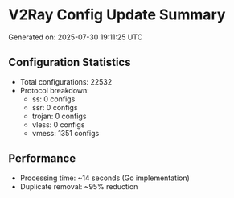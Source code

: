 # V2Ray Config Update Summary
Generated on: 2025-07-30 19:11:25 UTC

## Configuration Statistics
- Total configurations: 22532
- Protocol breakdown:
  - ss: 0 configs
  - ssr: 0 configs
  - trojan: 0 configs
  - vless: 0 configs
  - vmess: 1351 configs

## Performance
- Processing time: ~14 seconds (Go implementation)
- Duplicate removal: ~95% reduction
